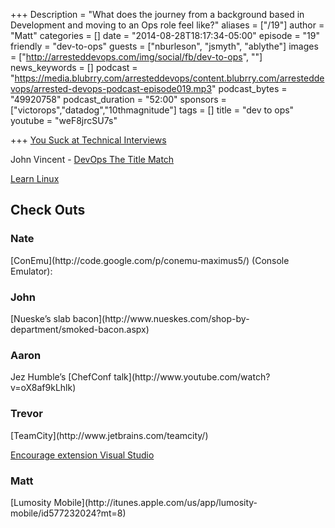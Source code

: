+++
Description = "What does the journey from a background based in Development and moving to an Ops role feel like?"
aliases = ["/19"]
author = "Matt"
categories = []
date = "2014-08-28T18:17:34-05:00"
episode = "19"
friendly = "dev-to-ops"
guests = ["nburleson", "jsmyth", "ablythe"]
images = ["http://arresteddevops.com/img/social/fb/dev-to-ops", ""]
news_keywords = []
podcast = "https://media.blubrry.com/arresteddevops/content.blubrry.com/arresteddevops/arrested-devops-podcast-episode019.mp3"
podcast_bytes = "49920758"
podcast_duration = "52:00"
sponsors = ["victorops","datadog","10thmagnitude"]
tags = []
title = "dev to ops"
youtube = "weF8jrcSU7s"

+++
[You Suck at Technical Interviews](http://seldo.com/weblog/2014/08/26/you_suck_at_technical_interviews)

John Vincent - [DevOps The Title Match](http://blog.lusis.org/blog/2013/06/04/devops-the-title-match/")

[Learn Linux](http://www.youtube.com/playlist?list=PLQK7ZMLUQcMoJfzkuUnXDQi5H6gk2Trju)

<h2>Check Outs</h2>
<h3>Nate</h3>
[ConEmu](http://code.google.com/p/conemu-maximus5/) (Console Emulator):
<h3>John</h3>
[Nueske’s slab bacon](http://www.nueskes.com/shop-by-department/smoked-bacon.aspx)
<h3>Aaron</h3>
Jez Humble’s [ChefConf talk](http://www.youtube.com/watch?v=oX8af9kLhlk)
<h3>Trevor</h3>
[TeamCity](http://www.jetbrains.com/teamcity/)

[Encourage extension Visual Studio](http://visualstudiogallery.msdn.microsoft.com/1f3afebb-06c7-4b77-a54f-eb2f0784008d)

<h3>Matt</h3>
[Lumosity Mobile](http://itunes.apple.com/us/app/lumosity-mobile/id577232024?mt=8) 
